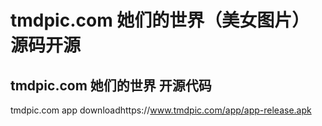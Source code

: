 # tmdpic.com 她们的世界（美女图片） 源码开源 

## tmdpic.com 她们的世界 开源代码
tmdpic.com app downloadhttps://www.tmdpic.com/app/app-release.apk
